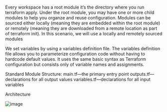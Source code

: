 Every workspace has a root module it’s the directory where you run terraform apply.
Under the root module, you may have one or more child modules to help you organze and reuse configuration. Modules can be sourced either locally (meaning they are
embedded within the root module) or remotely (meaning they are downloaded from
a remote location as part of terraform init). In this scenario, we will use a locally and remotely sourced modules


We set variables by using a variables definition file. The variables definition file allows
you to parameterize configuration code without having to hardcode default values. It
uses the same basic syntax as Terraform configuration but consists only of variable
names and assignments. 

Standard Module Structure:
  main.tf—the primary entry point
  outputs.tf—declarations for all output values
  variables.tf—declarations for all input variables
  
Architecture  

![image](https://user-images.githubusercontent.com/32632363/133883949-ef715974-2259-4417-b39c-11286b3df83b.png)


